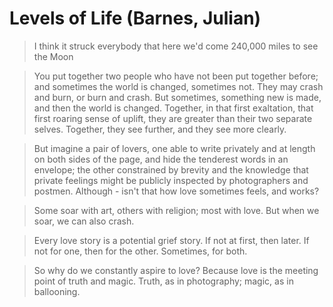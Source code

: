 # Levels of Life (Barnes, Julian)

> I think it struck everybody that here we'd come 240,000 miles to see the Moon

> You put together two people who have not been put together before; and sometimes the world is changed, sometimes not. They may crash and burn, or burn and crash. But sometimes, something new is made, and then the world is changed. Together, in that first exaltation, that first roaring sense of uplift, they are greater than their two separate selves. Together, they see further, and they see more clearly.

> But imagine a pair of lovers, one able to write privately and at length on both sides of the page, and hide the tenderest words in an envelope; the other constrained by brevity and the knowledge that private feelings might be publicly inspected by photographers and postmen. Although - isn't that how love sometimes feels, and works?

> Some soar with art, others with religion; most with love. But when we soar, we can also crash.

> Every love story is a potential grief story. If not at first, then later. If not for one, then for the other. Sometimes, for both.

> So why do we constantly aspire to love? Because love is the meeting point of truth and magic. Truth, as in photography; magic, as in ballooning.

